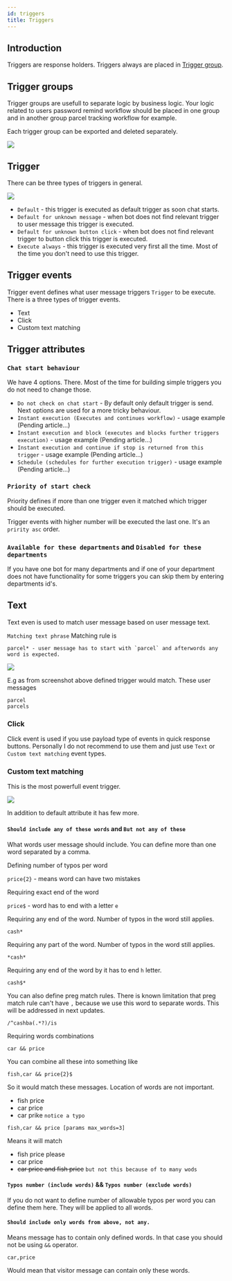 ```yaml
---
id: triggers
title: Triggers
---
```


## Introduction

Triggers are response holders. Triggers always are placed in [Trigger group](#trigger-groups).

## Trigger groups

Trigger groups are usefull to separate logic by business logic. Your logic related to users password remind workflow should be placed in one group and in another group parcel tracking workflow for example.

Each trigger group can be exported and deleted separately.

![](/img/bot/delete-export.png)

## Trigger

There can be three types of triggers in general.

![](/img/bot/trigger-type.png?v2)

* `Default` - this trigger is executed as default trigger as soon chat starts.
* `Default for unknown message` - when bot does not find relevant trigger to user message this trigger is executed.
* `Default for unknown button click` - when bot does not find relevant trigger to button click this trigger is executed.
* `Execute always` - this trigger is executed very first all the time. Most of the time you don't need to use this trigger.

## Trigger events

Trigger event defines what user message triggers `Trigger` to be execute.
There is a three types of trigger events.

* Text
* Click
* Custom text matching

## Trigger attributes

### `Chat start behaviour`

We have 4 options. There. Most of the time for building simple triggers you do not need to change those.

* `Do not check on chat start` - By default only default trigger is send. Next options are used for a more tricky behaviour.
* `Instant execution (Executes and continues workflow)` - usage example (Pending article...)
* `Instant execution and block (executes and blocks further triggers execution)` - usage example (Pending article...)
* `Instant execution and continue if stop is returned from this trigger` - usage example (Pending article...)
* `Schedule (schedules for further execution trigger)` - usage example (Pending article...)

### `Priority of start check`

Priority defines if more than one trigger even it matched which trigger should be executed.

Trigger events with higher number will be executed the last one. It's an `pririty asc` order.

### `Available for these departments` and `Disabled for these departments`

If you have one bot for many departments and if one of your department does not have functionality for some triggers you can skip them by entering departments id's.

## Text

Text even is used to match user message based on user message text. 

`Matching text phrase` Matching rule is 

```
parcel* - user message has to start with `parcel` and afterwords any word is expected. 
```

![](/img/bot/text-event.png)

E.g as from screenshot above defined trigger would match. These user messages
```
parcel
parcels
```

### Click

Click event is used if you use payload type of events in quick response buttons. Personally I do not recommend to use them and just use `Text` or `Custom text matching` event types.

### Custom text matching
 
This is the most powerfull event trigger.

![](/img/bot/custom-text-matching.png)

In addition to default attribute it has few more.

#### `Should include any of these words` and `But not any of these`

What words user message should include. You can define more than one word separated by a comma.

Defining number of typos per word

`price{2}` - means word can have two mistakes

Requiring exact end of the word

`price$` - word has to end with a letter `e`

Requiring any end of the word. Number of typos in the word still applies.

`cash*`

Requiring any part of the word. Number of typos in the word still applies.

`*cash*`

Requiring any end of the word by it has to end `h` letter.

`cash$*`

You can also define preg match rules. There is known limitation that preg match rule can't have `,` because we use this word to separate words. This will be addressed in next updates.

`/^cashba(.*?)/is`

Requiring words combinations

`car && price`

You can combine all these into something like

`fish,car && price{2}$`

So it would match these messages. Location of words are not important.

* fish price
* car price
* car prike `notice a typo`

`fish,car && price [params max_words=3]`

Means it will match

* fish price please
* car price 
* ~~car price and fish price~~ `but not this because of to many wods`

#### `Typos number (include words)` && `Typos number (exclude words)`

If you do not want to define number of allowable typos per word you can define them here. They will be applied to all words.

#### `Should include only words from above, not any.`

Means message has to contain only defined words. In that case you should not be using `&&` operator.

`car,price`

Would mean that visitor message can contain only these words.